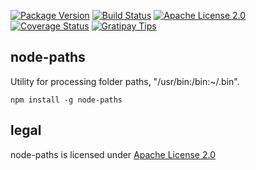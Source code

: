 [![Package Version](https://img.shields.io/npm/v/node-paths.svg)](https://www.npmjs.org/package/node-paths) [![Build Status](https://travis-ci.org/NexusTools/node-paths.svg)](https://travis-ci.org/NexusTools/node-paths) [![Apache License 2.0](http://img.shields.io/hexpm/l/plug.svg)](http://www.apache.org/licenses/LICENSE-2.0.html) [![Coverage Status](https://img.shields.io/coveralls/NexusTools/node-paths.svg)](https://coveralls.io/r/NexusTools/node-paths) [![Gratipay Tips](https://img.shields.io/gratipay/NexusTools.svg)](https://gratipay.com/NexusTools/)

node-paths
----------
Utility for processing folder paths, "/usr/bin:/bin:~/.bin".

```
npm install -g node-paths
```

legal
-----
node-paths is licensed under [Apache License 2.0](LICENSE.md)
